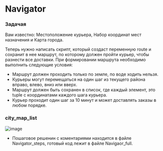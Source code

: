 # Navigator
### Задачая

Вам известно: Местоположение курьера, Набор координат мест назначения и Карта города. 

Теперь нужно написать скрипт, который создаст переменную route и сохранит в нее маршрут, по которому должен пройти курьер, чтобы разнести все доставки. При формировании маршрута необходимо выполнить следующие условия:

- Маршрут должен проходить только по земле, по воде ходить нельзя. 
- Курьеры могут перемещаться на один шаг из текущего района вправо, влево, вниз или вверх. 
- Маршрут должен быть сохранен в список, где каждый элемент, это tuple с координатами каждого шага курьера.
- Курьер проходит один шаг за 10 минут и может доставлять заказы в любом порядке.

### city_map_list
![image](https://github.com/bdi2503/Navigator/assets/142053096/26df8128-0702-4c7e-b9a4-3776bce2c5b2)

* Пошаговое решенин с коментариями находится в файле Navigator_steps, готовый код лежит в файле Navigaor_full.

